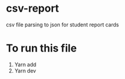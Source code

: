 # csv-report
csv file parsing to json for student report cards

# To run this file

1. Yarn add
2. Yarn dev
